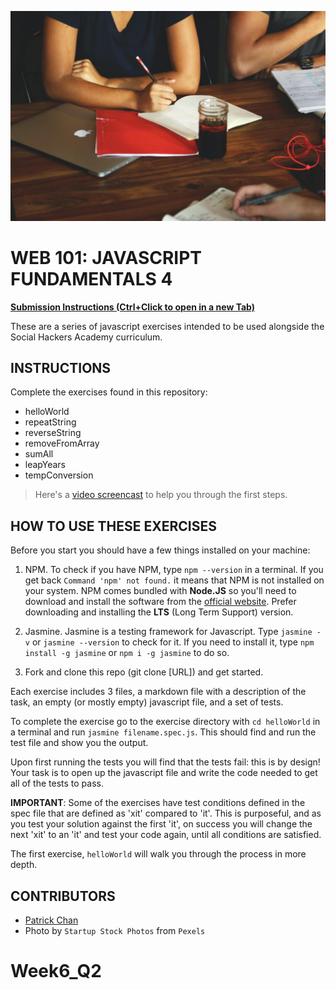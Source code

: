 ![](README.jpg)

# WEB 101: JAVASCRIPT FUNDAMENTALS 4

[**Submission Instructions (Ctrl+Click to open in a new Tab)**](https://github.com/SocialHackersAcademy/FrontEndCourseExercises/#instructions)

These are a series of javascript exercises intended to be used alongside the Social Hackers Academy curriculum. 

## INSTRUCTIONS 

Complete the exercises found in this repository:

- helloWorld
- repeatString
- reverseString
- removeFromArray
- sumAll
- leapYears
- tempConversion

> Here's a [video screencast](https://www.youtube.com/watch?v=01glv9nr200) to help you through the first steps.

## HOW TO USE THESE EXERCISES

Before you start you should have a few things installed on your machine:

1. NPM.  To check if you have NPM, type `npm --version` in a terminal. If you get back `Command 'npm' not found.` it means that NPM is not installed on your system. NPM comes bundled with **Node.JS** so you'll need to download and install the software from the [official website](https://nodejs.org/en/). Prefer downloading and installing the **LTS** (Long Term Support) version.

2. Jasmine.  Jasmine is a testing framework for Javascript.  Type `jasmine -v` or `jasmine --version` to check for it.  If you need to install it, type `npm install -g jasmine` or `npm i -g jasmine` to do so.

3. Fork and clone this repo (git clone [URL]) and get started.

Each exercise includes 3 files, a markdown file with a description of the task, an empty (or mostly empty) javascript file, and a set of tests.  

To complete the exercise go to the exercise directory with `cd helloWorld` in a terminal and run `jasmine filename.spec.js`.  This should find and run the test file and show you the output.  

Upon first running the tests you will find that the tests fail: this is by design!  Your task is to open up the javascript file and write the code needed to get all of the tests to pass. 

**IMPORTANT**: Some of the exercises have test conditions defined in the spec file that are defined as 'xit' compared to 'it'. This is purposeful, and as you test your solution against the first 'it', on success you will change the next 'xit' to an 'it' and test your code again, until all conditions are satisfied.

The first exercise, `helloWorld` will walk you through the process in more depth.

## CONTRIBUTORS

- [Patrick Chan](https://github.com/pchan2/)
- Photo by `Startup Stock Photos` from `Pexels`

# Week6_Q2
